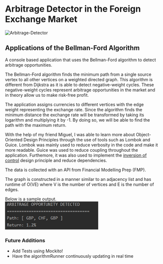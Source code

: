 # Arbitrage Detector in the Foreign Exchange Market 

![Arbitrage-Detector](https://socialify.git.ci/haltaf19/Arbitrage-Detector/image?description=1&font=KoHo&language=1&owner=1&pattern=Diagonal%20Stripes&stargazers=1&theme=Dark)

## Applications of the Bellman-Ford Algorithm

A console based application that uses the Bellman-Ford algorithm to detect arbitrage opportunities.

The Bellman-Ford algorithm finds the minimum path from a single source vertex to all other vertices on a weighted
directed graph. This algorithm is different from Dijkstra as it is able to detect negative-weight cycles. These negative-weight
cycles represent arbitrage opportunities in the market and in theory allow us to make risk-free profit.

The application assigns currencies to different vertices with the edge weight representing the exchange rate. Since the 
algorithm finds the minimum distance the exchange rate will be transformed by taking
its logarithm and multiplying it by -1. By doing so, we will be able to find the path with the maximum return.

With the help of my friend Miguel, I was able to learn more about Object-Oriented Design Principles through the use of tools such as Lombok and Guice. Lombok was mainly used to reduce verbosity in the code and make it more readable. Guice was used to reduce coupling throughout the application. Furthemore, it was also used to implement the [inversion of control](https://en.wikipedia.org/wiki/Inversion_of_control#:~:text=In%20software%20engineering%2C%20inversion%20of,control%20from%20a%20generic%20framework) design principle and reduce dependencies.

The data is collected with an API from Financial Modelling Prep (FMP). 

The graph is constructed in a manner similar to an adjacency list and has runtime of O(VE) where V is the number of vertices 
and E is the number of edges. 

Below is a sample output. </br>
![Path](Capture.PNG)

### Future Additions
* Add Tests using Mockito!
* Have the algorithmRunner continuously updating in real time
